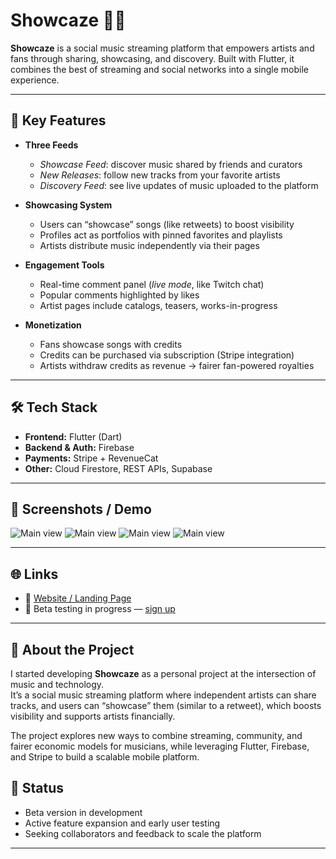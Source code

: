 # Showcaze 🎵📱

**Showcaze** is a social music streaming platform that empowers artists and fans through sharing, showcasing, and discovery. 
Built with Flutter, it combines the best of streaming and social networks into a single mobile experience.  

---

## 🚀 Key Features
- **Three Feeds**  
  - *Showcase Feed*: discover music shared by friends and curators  
  - *New Releases*: follow new tracks from your favorite artists  
  - *Discovery Feed*: see live updates of music uploaded to the platform  

- **Showcasing System**  
  - Users can “showcase” songs (like retweets) to boost visibility  
  - Profiles act as portfolios with pinned favorites and playlists  
  - Artists distribute music independently via their pages  

- **Engagement Tools**  
  - Real-time comment panel (*live mode*, like Twitch chat)  
  - Popular comments highlighted by likes  
  - Artist pages include catalogs, teasers, works-in-progress  

- **Monetization**  
  - Fans showcase songs with credits  
  - Credits can be purchased via subscription (Stripe integration)  
  - Artists withdraw credits as revenue → fairer fan-powered royalties  
---

## 🛠️ Tech Stack
- **Frontend:** Flutter (Dart)  
- **Backend & Auth:** Firebase  
- **Payments:** Stripe + RevenueCat  
- **Other:** Cloud Firestore, REST APIs, Supabase

---

## 📸 Screenshots / Demo

![Main view](screenshot1.png)
![Main view](screenshot2.png)
![Main view](screenshot3.png)
![Main view](screenshot3.png)

---

## 🌐 Links
- 🔗 [Website / Landing Page](https://info.showcaze.app)  
- 📱 Beta testing in progress — [sign up](https://showcaze.app)  

---

## 📌 About the Project
I started developing **Showcaze** as a personal project at the intersection of music and technology.  
It’s a social music streaming platform where independent artists can share tracks, and users can “showcase” them (similar to a retweet), which boosts visibility and supports artists financially.  

The project explores new ways to combine streaming, community, and fairer economic models for musicians, while leveraging Flutter, Firebase, and Stripe to build a scalable mobile platform.

## 📌 Status
- Beta version in development  
- Active feature expansion and early user testing  
- Seeking collaborators and feedback to scale the platform 


---

